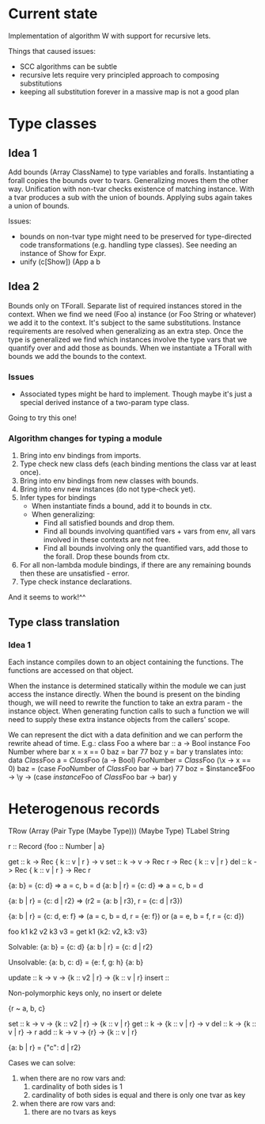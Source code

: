 # Current state

Implementation of algorithm W with support for recursive lets.

Things that caused issues:
  - SCC algorithms can be subtle
  - recursive lets require very principled approach to composing substitutions
  - keeping all substitution forever in a massive map is not a good plan

# Type classes
## Idea 1
Add bounds (Array ClassName) to type variables and foralls. Instantiating
a forall copies the bounds over to tvars. Generalizing moves them the other way.
Unification with non-tvar checks existence of matching instance. With a tvar
produces a sub with the union of bounds. Applying subs again takes a union of
bounds.

Issues:
  - bounds on non-tvar type might need to be preserved for type-directed
    code transformations (e.g. handling type classes). See needing an instance
    of Show for Expr.
  - unify (c[Show]) (App a b

## Idea 2
Bounds only on TForall. Separate list of required instances stored in the
context. When we find we need (Foo a) instance (or Foo String or whatever) we
add it to the context. It's subject to the same substitutions. Instance
requirements are resolved when generalizing as an extra step. Once the type
is generalized we find which instances involve the type vars that we quantify
over and add those as bounds. When we instantiate a TForall with bounds we
add the bounds to the context.

### Issues
  - Associated types might be hard to implement. Though maybe it's just a
    special derived instance of a two-param type class.

Going to try this one!

### Algorithm changes for typing a module

1.  Bring into env bindings from imports.
2.  Type check new class defs (each binding mentions the class var at least once).
3.  Bring into env bindings from new classes with bounds.
4.  Bring into env new instances (do not type-check yet).
5.  Infer types for bindings
    -   When instantiate finds a bound, add it to bounds in ctx.
    -   When generalizing:
        -   Find all satisfied bounds and drop them.
        -   Find all bounds involving quantified vars + vars from env, all vars
            involved in these contexts are not free.
        -   Find all bounds involving only the quantified vars, add those to the
            forall. Drop these bounds from ctx.
6.  For all non-lambda module bindings, if there are any remaining bounds then
    these are unsatisfied - error.
7.  Type check instance declarations.

And it seems to work!^^

## Type class translation

### Idea 1
Each instance compiles down to an object containing the functions. The functions
are accessed on that object.

When the instance is determined statically within the module we can just access
the instance directly. When the bound is present on the binding though, we will
need to rewrite the function to take an extra param - the instance object.
When generating function calls to such a function we will need to supply these
extra instance objects from the callers' scope.

We can represent the dict with a data definition and we can perform the rewrite
ahead of time. E.g.:
  class Foo a where bar :: a -> Bool
  instance Foo Number where bar x = x == 0
  baz = bar 77
  boz y = bar y
translates into:
data $Class$Foo a = $Class$Foo (a -> Bool)
$Foo$Number = $Class$Foo (\x -> x == 0)
baz = (case $Foo$Number of $Class$Foo bar -> bar) 77
boz = \$instance$Foo -> \y -> (case $instance$Foo of $Class$Foo bar -> bar) y


# Heterogenous records

TRow (Array (Pair Type (Maybe Type))) (Maybe Type)
TLabel String

r :: Record {foo :: Number | a}

get :: k -> Rec { k :: v | r } -> v
set :: k -> v -> Rec r -> Rec { k :: v | r }
del :: k -> Rec { k :: v | r } -> Rec r

{a: b} = {c: d} => a = c, b = d
{a: b | r} = {c: d} => a = c, b = d

{a: b | r} = {c: d | r2} => (r2 = {a: b | r3}, r = {c: d | r3})


{a: b | r} = {c: d, e: f} => (a = c, b = d, r = {e: f}) or (a = e, b = f, r = {c: d})

foo k1 k2 v2 k3 v3 = get k1 {k2: v2, k3: v3}

Solvable:
{a: b} = {c: d}
{a: b | r} = {c: d | r2}

Unsolvable:
{a: b, c: d} = {e: f, g: h}
{a: b}

update :: k -> v -> {k :: v2 | r} -> {k :: v | r}
insert :: 

Non-polymorphic keys only, no insert or delete

{r ~ a, b, c}

set :: k -> v -> {k :: v2 | r} -> {k :: v | r}
get :: k -> {k :: v | r} -> v
del :: k -> {k :: v | r} -> r
add :: k -> v -> {r} -> {k :: v | r}

{a: b | r} = {"c": d | r2}

Cases we can solve:
 1. when there are no row vars and:
    1. cardinality of both sides is 1
    2. cardinality of both sides is equal and there is only one tvar as key
 2. when there are row vars and:
    1. there are no tvars as keys